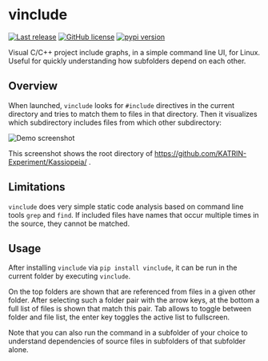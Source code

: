 # vinclude
[![Last release](https://github.com/2xB/vinclude/actions/workflows/python-publish.yml/badge.svg)](https://github.com/2xB/vinclude/releases/)
[![GitHub license](https://img.shields.io/github/license/2xB/vinclude.svg)](https://github.com/2xB/vinclude)
[![pypi version](https://img.shields.io/pypi/v/vinclude.svg)](https://pypi.org/project/vinclude/)

Visual C/C++ project include graphs, in a simple command line UI, for Linux. Useful for quickly understanding how subfolders depend on each other.

## Overview

When launched, `vinclude` looks for `#include` directives in the current directory and tries to match them to files in that directory.
Then it visualizes which subdirectory includes files from which other subdirectory:

![Demo screenshot](example.png)

This screenshot shows the root directory of https://github.com/KATRIN-Experiment/Kassiopeia/ .

## Limitations

`vinclude` does very simple static code analysis based on command line tools `grep` and `find`. If included files have names that occur multiple times in the source, they cannot be matched.

## Usage

After installing `vinclude` via `pip install vinclude`, it can be run in the current folder by executing `vinclude`.

On the top folders are shown that are referenced from files in a given other folder. After selecting such a folder pair with the arrow keys, at the bottom a full list of files is shown that match this pair. Tab allows to toggle between folder and file list, the enter key toggles the active list to fullscreen.

Note that you can also run the command in a subfolder of your choice to understand dependencies of source files in subfolders of that subfolder alone.
